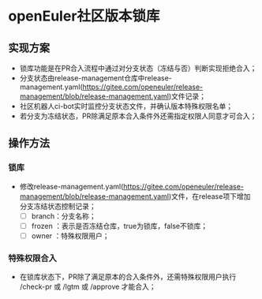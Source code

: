 # openEuler社区版本锁库
## 实现方案
- 锁库功能是在PR合入流程中通过对分支状态（冻结与否）判断实现拒绝合入；
- 分支状态由release-management仓库中release-management.yaml(https://gitee.com/openeuler/release-management/blob/release-management.yaml)文件记录；
- 社区机器人ci-bot实时监控分支状态文件，并确认版本特殊权限名单；
- 若分支为冻结状态，PR除满足原本合入条件外还需指定权限人同意才可合入；

## 操作方法
### 锁库
- 修改release-management.yaml(https://gitee.com/openeuler/release-management/blob/release-management.yaml)文件，在release项下增加分支冻结状态控制记录；
	 - [ ] branch：分支名称；
	 - [ ] frozen ：表示是否冻结仓库，true为锁库，false不锁库；
	 - [ ] owner ：特殊权限用户；

### 特殊权限合入
- 在锁库状态下，PR除了满足原本的合入条件外，还需特殊权限用户执行 /check-pr 或 /lgtm 或  /approve 才能合入；

